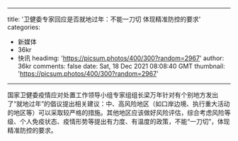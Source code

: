
---
title: '卫健委专家回应是否就地过年：不能一刀切 体现精准防控的要求'
categories: 
 - 新媒体
 - 36kr
 - 快讯
headimg: 'https://picsum.photos/400/300?random=2967'
author: 36kr
comments: false
date: Sat, 18 Dec 2021 08:08:40 GMT
thumbnail: 'https://picsum.photos/400/300?random=2967'
---

<div>   
国家卫健委疫情应对处置工作领导小组专家组组长梁万年针对有个别地方发出了“就地过年”的倡议提出相关建议：中、高风险地区（如口岸边境、执行重大活动的地区等）可以采取较严格的措施。其他地区应该做好风险评估，综合考虑风险等级、个人免疫状态、疫情形势等提出有力度、有温度的政策，不能“一刀切”，体现精准防控的要求。  
</div>
            